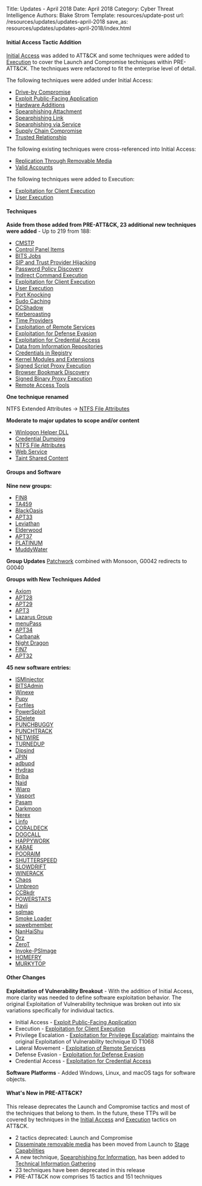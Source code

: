 Title: Updates - April 2018
Date: April 2018
Category: Cyber Threat Intelligence
Authors: Blake Strom
Template: resources/update-post
url: /resources/updates/updates-april-2018
save_as: resources/updates/updates-april-2018/index.html

#### Initial Access Tactic Addition

[Initial Access](/tactics/TA0001) was added to ATT&CK and some techniques were added to [Execution](/tactics/TA0002) to cover the Launch and Compromise techniques within PRE-ATT&CK. The techniques were refactored to fit the enterprise level of detail.

The following techniques were added under Initial Access:

* [Drive-by Compromise](/techniques/T1189)
* [Exploit Public-Facing Application](/techniques/T1190)
* [Hardware Additions](/techniques/T1200)
* [Spearphishing Attachment](/techniques/T1193)
* [Spearphishing Link](/techniques/T1192)
* [Spearphishing via Service](/techniques/T1194)
* [Supply Chain Compromise](/techniques/T1195)
* [Trusted Relationship](/techniques/T1199)


The following existing techniques were cross-referenced into Initial Access:

* [Replication Through Removable Media](/techniques/T1091)
* [Valid Accounts](/techniques/T1078)

The following techniques were added to Execution:

* [Exploitation for Client Execution](/techniques/T1203)
* [User Execution](/techniques/T1204)

#### Techniques

**Aside from those added from PRE-ATT&CK, 23 additional new techniques were added** - Up to 219 from 188:

* [CMSTP](/techniques/T1191)
* [Control Panel Items](/techniques/T1196)
* [BITS Jobs](/techniques/T1197)
* [SIP and Trust Provider Hijacking](/techniques/T1198)
* [Password Policy Discovery](/techniques/T1201)
* [Indirect Command Execution](/techniques/T1202)
* [Exploitation for Client Execution](/techniques/T1203)
* [User Execution](/techniques/T1204)
* [Port Knocking](/techniques/T1205)
* [Sudo Caching](/techniques/T1206)
* [DCShadow](/techniques/T1207)
* [Kerberoasting](/techniques/T1208)
* [Time Providers](/techniques/T1209)
* [Exploitation of Remote Services](/techniques/T1210)
* [Exploitation for Defense Evasion](/techniques/T1211)
* [Exploitation for Credential Access](/techniques/T1212)
* [Data from Information Repositories](/techniques/T1213)
* [Credentials in Registry](/techniques/T1214)
* [Kernel Modules and Extensions](/techniques/T1215)
* [Signed Script Proxy Execution](/techniques/T1216)
* [Browser Bookmark Discovery](/techniques/T1217)
* [Signed Binary Proxy Execution](/techniques/T1218)
* [Remote Access Tools](/techniques/T1219)

**One technique renamed**

NTFS Extended Attributes -> [NTFS File Attributes](/techniques/T1096)

**Moderate to major updates to scope and/or content**

* [Winlogon Helper DLL](/techniques/T1004)
* [Credential Dumping](/techniques/T1003)
* [NTFS File Attributes](/techniques/T1096)
* [Web Service](/techniques/T1102)
* [Taint Shared Content](/techniques/T1080)

#### Groups and Software

**Nine new groups:**

* [FIN8](/groups/G0061)
* [TA459](/groups/G0062)
* [BlackOasis](/groups/G0063)
* [APT33](/groups/G0064)
* [Leviathan](/groups/G0065)
* [Elderwood](/groups/G0066)
* [APT37](/groups/G0067)
* [PLATINUM](/groups/G0068)
* [MuddyWater](/groups/G0069)

**Group Updates** [Patchwork](/groups/G0040) combined with Monsoon, G0042 redirects to G0040

**Groups with New Techniques Added**

* [Axiom](/groups/G0001)
* [APT28](/groups/G0007)
* [APT29](/groups/G0016)
* [APT3](/groups/G0022)
* [Lazarus Group](/groups/G0032)
* [menuPass](/groups/G0045)
* [APT34](/groups/G0057)
* [Carbanak](/groups/G0008)
* [Night Dragon](/groups/G0014)
* [FIN7](/groups/G0046)
* [APT32](/groups/G0050)

**45 new software entries:**

* [ISMInjector](/software/S0189)
* [BITSAdmin](/software/S0190)
* [Winexe](/software/S0191)
* [Pupy](/software/S0192)
* [Forfiles](/software/S0193)
* [PowerSploit](/software/S0194)
* [SDelete](/software/S0195)
* [PUNCHBUGGY](/software/S0196)
* [PUNCHTRACK](/software/S0197)
* [NETWIRE](/software/S0198)
* [TURNEDUP](/software/S0199)
* [Dipsind](/software/S0200)
* [JPIN](/software/S0201)
* [adbupd](/software/S0202)
* [Hydraq](/software/S0203)
* [Briba](/software/S0204)
* [Naid](/software/S0205)
* [Wiarp](/software/S0206)
* [Vasport](/software/S0207)
* [Pasam](/software/S0208)
* [Darkmoon](/software/S0209)
* [Nerex](/software/S0210)
* [Linfo](/software/S0211)
* [CORALDECK](/software/S0212)
* [DOGCALL](/software/S0213)
* [HAPPYWORK](/software/S0214)
* [KARAE](/software/S0215)
* [POORAIM](/software/S0216)
* [SHUTTERSPEED](/software/S0217)
* [SLOWDRIFT](/software/S0218)
* [WINERACK](/software/S0219)
* [Chaos](/software/S0220)
* [Umbreon](/software/S0221)
* [CCBkdr](/software/S0222)
* [POWERSTATS](/software/S0223)
* [Havij](/software/S0224)
* [sqlmap](/software/S0225)
* [Smoke Loader](/software/S0226)
* [spwebmember](/software/S0227)
* [NanHaiShu](/software/S0228)
* [Orz](/software/S0229)
* [ZeroT](/software/S0230)
* [Invoke-PSImage](/software/S0231)
* [HOMEFRY](/software/S0232)
* [MURKYTOP](/software/S0233)

#### Other Changes

**Exploitation of Vulnerability Breakout** - With the addition of Initial Access, more clarity was needed to define software exploitation behavior. The original Exploitation of Vulnerability technique was broken out into six variations specifically for individual tactics.

* Initial Access - [Exploit Public-Facing Application](/techniques/T1190)
* Execution - [Exploitation for Client Execution](/techniques/T1203)
* Privilege Escalation - [Exploitation for Privilege Escalation](/techniques/T1068): maintains the original Exploitation of Vulnerability technique ID T1068
* Lateral Movement - [Exploitation of Remote Services](/techniques/T1210)
* Defense Evasion - [Exploitation for Defense Evasion](/techniques/T1211)
* Credential Access - [Exploitation for Credential Access](/techniques/T1212)

**Software Platforms** - Added Windows, Linux, and macOS tags for software objects.

#### What's New in PRE-ATT&CK?

This release deprecates the Launch and Compromise tactics and most of the techniques that belong to them. In the future, these TTPs will be covered by techniques in the [Initial Access](/tactics/TA0001) and [Execution](/tactics/TA0002) tactics on ATT&CK.

* 2 tactics deprecated: Launch and Compromise
* [Disseminate removable media](/techniques/PRE-T1156/) has been moved from Launch to [Stage Capabilities](/tactics/TA0026/)
* A new technique, [Spearphishing for Information](/techniques/PRE-T1174/), has been added to [Technical Information Gathering](/tactics/TA0015/)
* 23 techniques have been deprecated in this release
* PRE-ATT&CK now comprises 15 tactics and 151 techniques